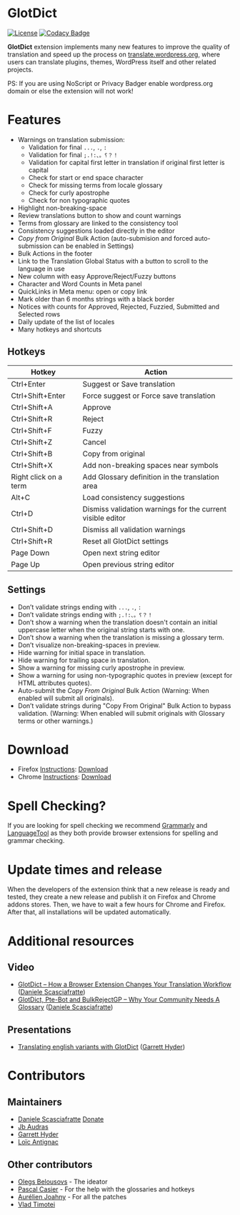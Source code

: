 # GlotDict
[![License](https://img.shields.io/badge/License-GPL%20v2-blue.svg)](https://img.shields.io/badge/License-GPL%20v2-blue.svg) [![Codacy Badge](https://api.codacy.com/project/badge/Grade/e9107b200511490a961560efcf7c5d1c)](https://www.codacy.com/app/mte90/GlotDict?utm_source=github.com&amp;utm_medium=referral&amp;utm_content=Mte90/GlotDict&amp;utm_campaign=Badge_Grade)  

**GlotDict** extension implements many new features to improve the quality of translation and speed up the process on [translate.wordpress.org](https://translate.wordpress.org), where users can translate plugins, themes, WordPress itself and other related projects.  

PS: If you are using NoScript or Privacy Badger enable wordpress.org domain or else the extension will not work!

# Features

* Warnings on translation submission:
  * Validation for final `...`, `.`, `:`
  * Validation for final `;.!:、。؟？！`
  * Validation for capital first letter in translation if original first letter is capital
  * Check for start or end space character
  * Check for missing terms from locale glossary
  * Check for curly apostrophe 
  * Check for non typographic quotes
* Highlight non-breaking-space
* Review translations button to show and count warnings
* Terms from glossary are linked to the consistency tool
* Consistency suggestions loaded directly in the editor
* *Copy from Original* Bulk Action (auto-submision and forced auto-submission can be enabled in Settings)
* Bulk Actions in the footer
* Link to the Translation Global Status with a button to scroll to the language in use
* New column with easy Approve/Reject/Fuzzy buttons
* Character and Word Counts in Meta panel
* QuickLinks in Meta menu: open or copy link
* Mark older than 6 months strings with a black border
* Notices with counts for Approved, Rejected, Fuzzied, Submitted and Selected rows
* Daily update of the list of locales
* Many hotkeys and shortcuts

## Hotkeys

| Hotkey | Action |
| -- | -- |
| Ctrl+Enter | Suggest or Save translation |
| Ctrl+Shift+Enter | Force suggest or Force save translation |
| Ctrl+Shift+A | Approve |
| Ctrl+Shift+R | Reject |
| Ctrl+Shift+F | Fuzzy |
| Ctrl+Shift+Z | Cancel |
| Ctrl+Shift+B | Copy from original |
| Ctrl+Shift+X | Add non-breaking spaces near symbols |
| Right click on a term | Add Glossary definition in the translation area |
| Alt+C | Load consistency suggestions |
| Ctrl+D | Dismiss validation warnings for the current visible editor |
| Ctrl+Shift+D | Dismiss all validation warnings |
| Ctrl+Shift+R | Reset all GlotDict settings |
| Page Down | Open next string editor |
| Page Up | Open previous string editor |

## Settings
* Don’t validate strings ending with `...`, `.`, `:`
* Don’t validate strings ending with `;.!:、。؟？！`
* Don’t show a warning when the translation doesn't contain an initial uppercase letter when the original string starts with one.
* Don’t show a warning when the translation is missing a glossary term.
* Don’t visualize non-breaking-spaces in preview.
* Hide warning for initial space in translation.
* Hide warning for trailing space in translation.
* Show a warning for missing curly apostrophe in preview.
* Show a warning for using non-typographic quotes in preview (except for HTML attributes quotes).
* Auto-submit the *Copy From Original* Bulk Action (Warning: When enabled will submit all originals).
* Don’t validate strings during "Copy From Original" Bulk Action to bypass validation. (Warning: When enabled will submit originals with Glossary terms or other warnings.)

# Download

* Firefox [Instructions](https://support.mozilla.org/en-US/kb/find-and-install-add-ons-add-features-to-firefox): [Download](https://addons.mozilla.org/en-US/firefox/addon/glotdict/)
* Chrome [Instructions](https://support.google.com/chrome_webstore/answer/2664769?hl=en): [Download](https://chrome.google.com/webstore/detail/glotdict/jfdkihdmokdigeobcmnjmgigcgckljgl)

# Spell Checking?

If you are looking for spell checking we recommend [Grammarly](https://www.grammarly.com/) and [LanguageTool](https://languagetool.org/) as they both provide browser extensions for spelling and grammar checking.

# Update times and release

When the developers of the extension think that a new release is ready and tested, they create a new release and publish it on Firefox and Chrome addons stores. Then, we have to wait a few hours for Chrome and Firefox. After that, all installations will be updated automatically.

# Additional resources

## Video

* [GlotDict – How a Browser Extension Changes Your Translation Workflow](https://wordpress.tv/2016/05/31/daniele-scasciafratte-glotdict-how-a-browser-extension-changes-your-translation-workflow/) ([Daniele Scasciafratte](https://github.com/Mte90))
* [GlotDict, Pte-Bot and BulkRejectGP – Why Your Community Needs A Glossary](https://wordpress.tv/2017/04/29/glotdict-pte-bot-and-bulkrejectgp-why-your-community-needs-a-glossary/) ([Daniele Scasciafratte](https://github.com/Mte90))

## Presentations

* [Translating english variants with GlotDict](https://docs.google.com/presentation/d/1MiJNsbv1oIIlq5tj1P-lkc5y_F4JO3mFVNwk45XevtU/present) ([Garrett Hyder](https://github.com/garrett-eclipse)) 

# Contributors

## Maintainers

* [Daniele Scasciafratte](https://github.com/Mte90) [Donate](https://www.paypal.me/mte90)
* [Jb Audras](https://github.com/audrasjb) 
* [Garrett Hyder](https://github.com/garrett-eclipse) 
* [Loïc Antignac](https://github.com/webaxones)

## Other contributors

* [Olegs Belousovs](https://github.com/sgelob) - The ideator
* [Pascal Casier](https://github.com/ePascalC) - For the help with the glossaries and hotkeys
* [Aurélien Joahny](https://github.com/ajoah) - For all the patches
* [Vlad Timotei](https://github.com/vlad-timotei)
